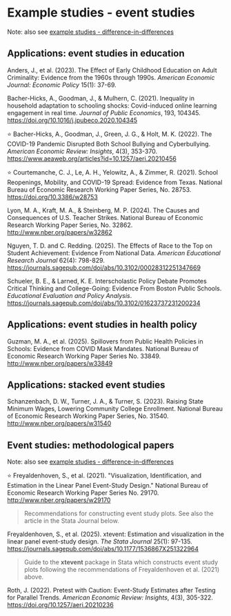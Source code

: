 # Example studies - event studies

Note: also see [example studies - difference-in-differences](https://github.com/spcorcor18/LPO-8852/blob/main/lectures/Lecture%204%20-%20Difference-in-differences/Example%20studies%20-%20diff%20in%20diff.md)

## Applications: event studies in education

Anders, J., et al. (2023). The Effect of Early Childhood Education on Adult Criminality: Evidence from the 1960s through 1990s. *American Economic Journal: Economic Policy* 15(1): 37-69.

Bacher-Hicks, A., Goodman, J., & Mulhern, C. (2021). Inequality in household adaptation to schooling shocks: Covid-induced online learning engagement in real time. *Journal of Public Economics*, 193, 104345. https://doi.org/10.1016/j.jpubeco.2020.104345

:star: Bacher-Hicks, A., Goodman, J., Green, J. G., & Holt, M. K. (2022). The COVID-19 Pandemic Disrupted Both School Bullying and Cyberbullying. *American Economic Review: Insights*, 4(3), 353-370. https://www.aeaweb.org/articles?id=10.1257/aeri.20210456

:star: Courtemanche, C. J., Le, A. H., Yelowitz, A., & Zimmer, R. (2021). School Reopenings, Mobility, and COVID-19 Spread: Evidence from Texas. National Bureau of Economic Research Working Paper Series, No. 28753. https://doi.org/10.3386/w28753 

Lyon, M. A., Kraft, M. A., & Steinberg, M. P. (2024). The Causes and Consequences of U.S. Teacher Strikes. National Bureau of Economic Research Working Paper Series, No. 32862. http://www.nber.org/papers/w32862

Nguyen, T. D. and C. Redding. (2025). The Effects of Race to the Top on Student Achievement: Evidence From National Data. *American Educational Research Journal* 62(4): 798-829. https://journals.sagepub.com/doi/abs/10.3102/00028312251347669

Schueler, B. E., & Larned, K. E. Interscholastic Policy Debate Promotes Critical Thinking and College-Going: Evidence From Boston Public Schools. *Educational Evaluation and Policy Analysis*. https://journals.sagepub.com/doi/abs/10.3102/01623737231200234

## Applications: event studies in health policy

Guzman, M. A., et al. (2025). Spillovers from Public Health Policies in Schools: Evidence from COVID Mask Mandates. National Bureau of Economic Research Working Paper Series No. 33849. http://www.nber.org/papers/w33849

## Applications: stacked event studies

Schanzenbach, D. W., Turner, J. A., & Turner, S. (2023). Raising State Minimum Wages, Lowering Community College Enrollment. National Bureau of Economic Research Working Paper Series, No. 31540. http://www.nber.org/papers/w31540


## Event studies: methodological papers

Note: also see [example studies - difference-in-differences](https://github.com/spcorcor18/LPO-8852/blob/main/lectures/Lecture%204%20-%20Difference-in-differences/Example%20studies%20-%20diff%20in%20diff.md)

:star: Freyaldenhoven, S., et al. (2021). "Visualization, Identification, and Estimation in the Linear Panel Event-Study Design." National Bureau of Economic Research Working Paper Series No. 29170. http://www.nber.org/papers/w29170
> Recommendations for constructing event study plots. See also the article in the Stata Journal below.

Freyaldenhoven, S., et al. (2025). xtevent: Estimation and visualization in the linear panel event-study design. *The Stata Journal* 25(1): 97-135. https://journals.sagepub.com/doi/abs/10.1177/1536867X251322964
> Guide to the **xtevent** package in Stata which constructs event study plots following the recommendations of Freyaldenhoven et al. (2021) above.

Roth, J. (2022). Pretest with Caution: Event-Study Estimates after Testing for Parallel Trends. *American Economic Review: Insights*, 4(3), 305-322. https://doi.org/10.1257/aeri.20210236 

